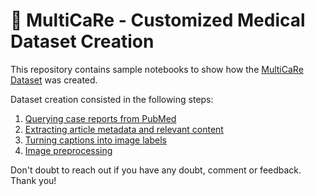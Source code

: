 # 🏥 MultiCaRe - Customized Medical Dataset Creation

This repository contains sample notebooks to show how the [MultiCaRe Dataset](https://zenodo.org/records/10079370) was created.

Dataset creation consisted in the following steps:
1. [Querying case reports from PubMed](https://github.com/mauro-nievoff/MultiCaRe_Dataset/blob/main/1.%20How%20to%20Query%20Case%20Reports%20from%20PubMed%20using%20BioPython.ipynb)
2. [Extracting article metadata and relevant content](https://github.com/mauro-nievoff/MultiCaRe_Dataset/blob/main/2.%20Data%20Extraction%20from%20PMC's%20Case%20Reports)
3. [Turning captions into image labels](https://github.com/mauro-nievoff/MultiCaRe_Dataset/blob/main/3.%20Turning%20Captions%20into%20Image%20Labels.ipynb)
4. [Image preprocessing](https://github.com/mauro-nievoff/MultiCaRe_Dataset/blob/main/4.%20Image%20Preprocessing.ipynb)

Don't doubt to reach out if you have any doubt, comment or feedback. Thank you!
